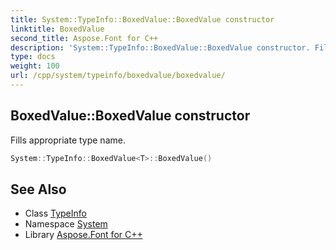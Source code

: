 ```yaml
---
title: System::TypeInfo::BoxedValue::BoxedValue constructor
linktitle: BoxedValue
second_title: Aspose.Font for C++
description: 'System::TypeInfo::BoxedValue::BoxedValue constructor. Fills appropriate type name in C++.'
type: docs
weight: 100
url: /cpp/system/typeinfo/boxedvalue/boxedvalue/
---
```

## BoxedValue::BoxedValue constructor


Fills appropriate type name.

```cpp
System::TypeInfo::BoxedValue<T>::BoxedValue()
```

## See Also

* Class [TypeInfo](../../)
* Namespace [System](../../../)
* Library [Aspose.Font for C++](../../../../)
